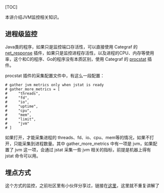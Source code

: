 [TOC]

本讲介绍JVM监控相关知识。

进程级监控
-----

Java类的程序，如果只是监控端口存活性，可以直接使用 Categraf 的 [net\_response](https://github.com/flashcatcloud/categraf/tree/main/inputs/net_response) 插件，如果只是监控进程存活性，以及进程的CPU、内存等使用率，这个和C的程序、Go的程序没有本质区别，使用 Categraf 的 [procstat](https://github.com/flashcatcloud/categraf/tree/main/inputs/procstat) 插件。

procstat 插件的采集配置文件中，有这么一段配置：

    # gather jvm metrics only when jstat is ready
    # gather_more_metrics = [
    #     "threads",
    #     "fd",
    #     "io",
    #     "uptime",
    #     "cpu",
    #     "mem",
    #     "limit",
    #     "jvm"
    # ]


如果打开，才能采集进程的 threads、fd、io、cpu、mem等的情况，如果不打开，只能采集到进程数量。其中 gather\_more\_metrics 中有一项是 jvm，如果配置了 jvm 这一项，会通过 jstat 采集一些 jvm 相关的指标，前提是机器上得有 jstat 命令可以用。

埋点方式
----

这个方式的监控，之前社区里有小伙伴分享过，链接在[这里](https://www.yuque.com/docs/share/67b03a91-5b83-4a4c-bc33-c7b970774b93)，这里就不重复讲解了


